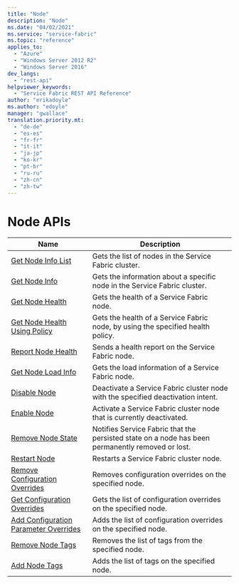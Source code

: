 ```yaml
---
title: "Node"
description: "Node"
ms.date: "04/02/2021"
ms.service: "service-fabric"
ms.topic: "reference"
applies_to: 
  - "Azure"
  - "Windows Server 2012 R2"
  - "Windows Server 2016"
dev_langs: 
  - "rest-api"
helpviewer_keywords: 
  - "Service Fabric REST API Reference"
author: "erikadoyle"
ms.author: "edoyle"
manager: "gwallace"
translation.priority.mt: 
  - "de-de"
  - "es-es"
  - "fr-fr"
  - "it-it"
  - "ja-jp"
  - "ko-kr"
  - "pt-br"
  - "ru-ru"
  - "zh-cn"
  - "zh-tw"
---
```

# Node APIs

| Name | Description |
| --- | --- |
| [Get Node Info List](sfclient-v80-api-getnodeinfolist.md) | Gets the list of nodes in the Service Fabric cluster.<br/> |
| [Get Node Info](sfclient-v80-api-getnodeinfo.md) | Gets the information about a specific node in the Service Fabric cluster.<br/> |
| [Get Node Health](sfclient-v80-api-getnodehealth.md) | Gets the health of a Service Fabric node.<br/> |
| [Get Node Health Using Policy](sfclient-v80-api-getnodehealthusingpolicy.md) | Gets the health of a Service Fabric node, by using the specified health policy.<br/> |
| [Report Node Health](sfclient-v80-api-reportnodehealth.md) | Sends a health report on the Service Fabric node.<br/> |
| [Get Node Load Info](sfclient-v80-api-getnodeloadinfo.md) | Gets the load information of a Service Fabric node.<br/> |
| [Disable Node](sfclient-v80-api-disablenode.md) | Deactivate a Service Fabric cluster node with the specified deactivation intent.<br/> |
| [Enable Node](sfclient-v80-api-enablenode.md) | Activate a Service Fabric cluster node that is currently deactivated.<br/> |
| [Remove Node State](sfclient-v80-api-removenodestate.md) | Notifies Service Fabric that the persisted state on a node has been permanently removed or lost.<br/> |
| [Restart Node](sfclient-v80-api-restartnode.md) | Restarts a Service Fabric cluster node.<br/> |
| [Remove Configuration Overrides](sfclient-v80-api-removeconfigurationoverrides.md) | Removes configuration overrides on the specified node.<br/> |
| [Get Configuration Overrides](sfclient-v80-api-getconfigurationoverrides.md) | Gets the list of configuration overrides on the specified node.<br/> |
| [Add Configuration Parameter Overrides](sfclient-v80-api-addconfigurationparameteroverrides.md) | Adds the list of configuration overrides on the specified node.<br/> |
| [Remove Node Tags](sfclient-v80-api-removenodetags.md) | Removes the list of tags from the specified node.<br/> |
| [Add Node Tags](sfclient-v80-api-addnodetags.md) | Adds the list of tags on the specified node.<br/> |

